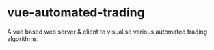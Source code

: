 # vue-automated-trading
A vue based web server &amp; client to visualise various automated trading algorithms. 
